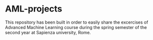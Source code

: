 # AML-projects

This repository has been built in order to easily share the excercises of Advanced Machine Learning course during the spring semester of the second year at Sapienza university, Rome.
